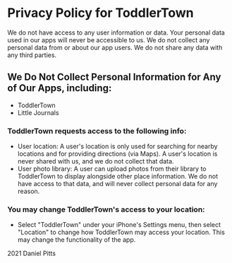 # Privacy Policy for ToddlerTown

We do not have access to any user information or data. 
Your personal data used in our apps will never be accessible to us.
We do not collect any personal data from or about our app users.
We do not share any data with any third parties.

## We Do Not Collect Personal Information for Any of Our Apps, including:
 - ToddlerTown
 - Little Journals

### ToddlerTown requests access to the following info:

 - User location: A user's location is only used for searching for nearby locations and for providing directions (via Maps). A user's location is never shared with us, and we do not collect that data.
 - User photo library: A user can upload photos from their library to ToddlerTown to display alongside other place information. We do not have access to that data, and will never collect personal data for any reason.

### You may change ToddlerTown's access to your location:
- Select "ToddlerTown" under your iPhone's Settings menu, then select "Location" to change how ToddlerTown may access your location. This may change the functionality of the app.


2021 Daniel Pitts
